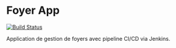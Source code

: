 # Foyer App

[![Build Status](http://localhost:8080/buildStatus/icon?job=FoyerPipeline)](http://localhost:8080/job/FoyerPipeline/)

Application de gestion de foyers avec pipeline CI/CD via Jenkins.

